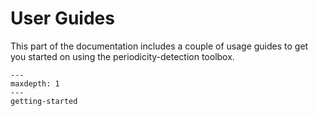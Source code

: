 # User Guides

This part of the documentation includes a couple of usage guides to get you started on using the periodicity-detection
toolbox.

```{toctree}
---
maxdepth: 1
---
getting-started
```
